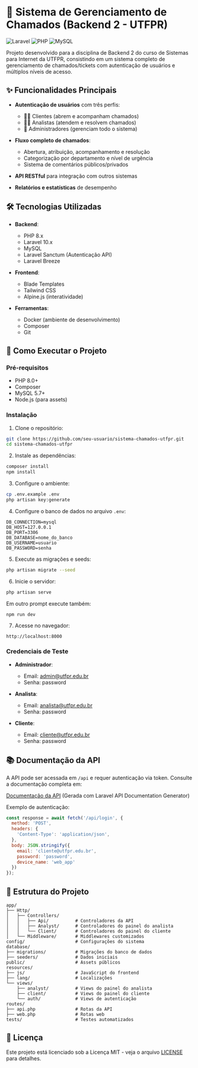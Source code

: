 # 📝 Sistema de Gerenciamento de Chamados (Backend 2 - UTFPR)

![Laravel](https://img.shields.io/badge/Laravel-FF2D20?style=for-the-badge&logo=laravel&logoColor=white)
![PHP](https://img.shields.io/badge/PHP-777BB4?style=for-the-badge&logo=php&logoColor=white)
![MySQL](https://img.shields.io/badge/MySQL-005C84?style=for-the-badge&logo=mysql&logoColor=white)

Projeto desenvolvido para a disciplina de Backend 2 do curso de Sistemas para Internet da UTFPR, consistindo em um sistema completo de gerenciamento de chamados/tickets com autenticação de usuários e múltiplos níveis de acesso.

## ✨ Funcionalidades Principais

- **Autenticação de usuários** com três perfis:
  - 👨‍💼 Clientes (abrem e acompanham chamados)
  - 👩‍💻 Analistas (atendem e resolvem chamados)
  - 👑 Administradores (gerenciam todo o sistema)
  
- **Fluxo completo de chamados**:
  - Abertura, atribuição, acompanhamento e resolução
  - Categorização por departamento e nível de urgência
  - Sistema de comentários públicos/privados

- **API RESTful** para integração com outros sistemas

- **Relatórios e estatísticas** de desempenho

## 🛠️ Tecnologias Utilizadas

- **Backend**:
  - PHP 8.x
  - Laravel 10.x
  - MySQL
  - Laravel Sanctum (Autenticação API)
  - Laravel Breeze

- **Frontend**:
  - Blade Templates
  - Tailwind CSS
  - Alpine.js (interatividade)

- **Ferramentas**:
  - Docker (ambiente de desenvolvimento)
  - Composer
  - Git

## 🚀 Como Executar o Projeto

### Pré-requisitos

- PHP 8.0+
- Composer
- MySQL 5.7+
- Node.js (para assets)

### Instalação

1. Clone o repositório:
```bash
git clone https://github.com/seu-usuario/sistema-chamados-utfpr.git
cd sistema-chamados-utfpr
```

2. Instale as dependências:
```bash
composer install
npm install
```

3. Configure o ambiente:
```bash
cp .env.example .env
php artisan key:generate
```

4. Configure o banco de dados no arquivo `.env`:
```env
DB_CONNECTION=mysql
DB_HOST=127.0.0.1
DB_PORT=3306
DB_DATABASE=nome_do_banco
DB_USERNAME=usuario
DB_PASSWORD=senha
```

5. Execute as migrações e seeds:
```bash
php artisan migrate --seed
```

6. Inicie o servidor:
```bash
php artisan serve
```
Em outro prompt execute também:
```bash
npm run dev
```

7. Acesse no navegador:
```
http://localhost:8000
```

### Credenciais de Teste

- **Administrador**:
  - Email: admin@utfpr.edu.br
  - Senha: password

- **Analista**:
  - Email: analista@utfpr.edu.br
  - Senha: password

- **Cliente**:
  - Email: cliente@utfpr.edu.br
  - Senha: password

## 📚 Documentação da API

A API pode ser acessada em `/api` e requer autenticação via token. Consulte a documentação completa em:

[Documentação da API](docs/api.md) (Gerada com Laravel API Documentation Generator)

Exemplo de autenticação:
```javascript
const response = await fetch('/api/login', {
  method: 'POST',
  headers: {
    'Content-Type': 'application/json',
  },
  body: JSON.stringify({
    email: 'cliente@utfpr.edu.br',
    password: 'password',
    device_name: 'web_app'
  })
});
```

## 🧩 Estrutura do Projeto

```
app/
├── Http/
│   ├── Controllers/
│   │   ├── Api/          # Controladores da API
│   │   ├── Analyst/      # Controladores do painel do analista
│   │   └── Client/       # Controladores do painel do cliente
│   └── Middleware/       # Middlewares customizados
config/                   # Configurações do sistema
database/
├── migrations/           # Migrações do banco de dados
├── seeders/              # Dados iniciais
public/                   # Assets públicos
resources/
├── js/                   # JavaScript do frontend
├── lang/                 # Localizações
└── views/
    ├── analyst/          # Views do painel do analista
    ├── client/           # Views do painel do cliente
    └── auth/             # Views de autenticação
routes/
├── api.php               # Rotas da API
├── web.php               # Rotas web
tests/                    # Testes automatizados
```


## 📄 Licença

Este projeto está licenciado sob a Licença MIT - veja o arquivo [LICENSE](LICENSE) para detalhes.


